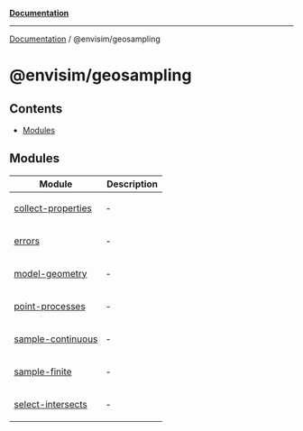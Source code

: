 [**Documentation**](../../README.md)

---

[Documentation](../../README.md) / @envisim/geosampling

# @envisim/geosampling

## Contents

- [Modules](#modules)

## Modules

<table>
<thead>
<tr>
<th>Module</th>
<th>Description</th>
</tr>
</thead>
<tbody>
<tr>
<td>

[collect-properties](collect-properties.md)

</td>
<td>

‐

</td>
</tr>
<tr>
<td>

[errors](errors.md)

</td>
<td>

‐

</td>
</tr>
<tr>
<td>

[model-geometry](model-geometry.md)

</td>
<td>

‐

</td>
</tr>
<tr>
<td>

[point-processes](point-processes.md)

</td>
<td>

‐

</td>
</tr>
<tr>
<td>

[sample-continuous](sample-continuous.md)

</td>
<td>

‐

</td>
</tr>
<tr>
<td>

[sample-finite](sample-finite.md)

</td>
<td>

‐

</td>
</tr>
<tr>
<td>

[select-intersects](select-intersects.md)

</td>
<td>

‐

</td>
</tr>
</tbody>
</table>
